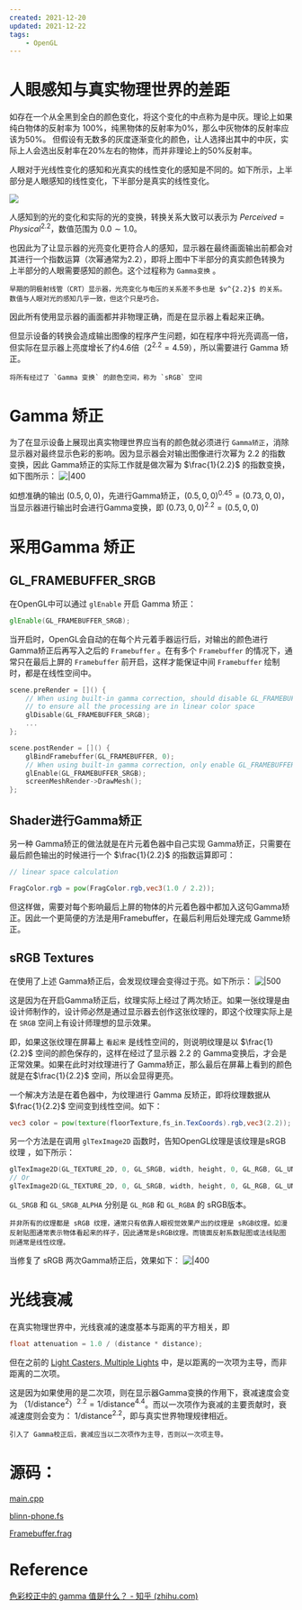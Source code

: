 ```yaml
---
created: 2021-12-20
updated: 2021-12-22
tags:
    - OpenGL
---
```

# 人眼感知与真实物理世界的差距

如存在一个从全黑到全白的颜色变化，将这个变化的中点称为是中灰。理论上如果纯白物体的反射率为 100%，纯黑物体的反射率为0%，那么中灰物体的反射率应该为50%。 但假设有无数多的灰度逐渐变化的颜色，让人选择出其中的中灰，实际上人会选出反射率在20%左右的物体，而并非理论上的50%反射率。

人眼对于光线性变化的感知和光真实的线性变化的感知是不同的。如下所示，上半部分是人眼感知的线性变化，下半部分是真实的线性变化。

![](assets/Learn%20OpenGL%20-%20Ch%2026%20Gamma%20Correction/Untitled.png)

人感知到的光的变化和实际的光的变换，转换关系大致可以表示为 $Perceived = {Physical}^{2.2}$，数值范围为 $0.0 \sim 1.0$。

也因此为了让显示器的光亮变化更符合人的感知，显示器在最终画面输出前都会对其进行一个指数运算（次幂通常为2.2），即将上图中下半部分的真实颜色转换为上半部分的人眼需要感知的颜色。这个过程称为 `Gamma变换` 。

```ad-warning
早期的阴极射线管（CRT）显示器，光亮变化与电压的关系差不多也是 $v^{2.2}$ 的关系。 数值与人眼对光的感知几乎一致，但这个只是巧合。
```

因此所有使用显示器的画面都并非物理正确，而是在显示器上看起来正确。

但显示设备的转换会造成输出图像的程序产生问题，如在程序中将光亮调高一倍，但实际在显示器上亮度增长了约4.6倍（$2^{2.2}=4.59$），所以需要进行 Gamma 矫正。

```ad-warning
将所有经过了 `Gamma 变换` 的颜色空间，称为 `sRGB` 空间
```

# Gamma 矫正

为了在显示设备上展现出真实物理世界应当有的颜色就必须进行 `Gamma矫正`，消除显示器对最终显示色彩的影响。因为显示器会对输出图像进行次幂为 2.2 的指数变换，因此 Gamma矫正的实际工作就是做次幂为 $\frac{1}{2.2}$ 的指数变换，如下图所示：
![|400](assets/Learn%20OpenGL%20-%20Ch%2026%20Gamma%20Correction/Untitled%201.png)

如想准确的输出 $(0.5,0,0)$，先进行Gamma矫正，$(0.5,0,0)^{0.45}= (0.73,0,0)$，当显示器进行输出时会进行Gamma变换，即 $(0.73,0,0)^{2.2}=(0.5,0,0)$

# 采用Gamma 矫正

## GL_FRAMEBUFFER_SRGB

在OpenGL中可以通过 `glEnable` 开启 Gamma 矫正：

```glsl
glEnable(GL_FRAMEBUFFER_SRGB);
```

当开启时，OpenGL会自动的在每个片元着手器运行后，对输出的颜色进行Gamma矫正后再写入之后的 `Framebuffer` 。在有多个 `Framebuffer` 的情况下，通常只在最后上屏的 `Framebuffer` 前开启，这样才能保证中间 `Framebuffer` 绘制时，都是在线性空间中。

```cpp
scene.preRender = []() {
    // When using built-in gamma correction, should disable GL_FRAMEBUFFER_SRGB during intermediate processing
    // to ensure all the processing are in linear color space
    glDisable(GL_FRAMEBUFFER_SRGB);
    ...
};

scene.postRender = []() {
    glBindFramebuffer(GL_FRAMEBUFFER, 0);
    // When using built-in gamma correction, only enable GL_FRAMEBUFFER_SRGB when rendering to default framebuffer
    glEnable(GL_FRAMEBUFFER_SRGB);
    screenMeshRender->DrawMesh();
};
```

## Shader进行Gamma矫正

另一种 Gamma矫正的做法就是在片元着色器中自己实现 Gamma矫正，只需要在最后颜色输出的时候进行一个 $\frac{1}{2.2}$ 的指数运算即可：

```glsl
// linear space calculation

FragColor.rgb = pow(FragColor.rgb,vec3(1.0 / 2.2));
```

但这样做，需要对每个影响最后上屏的物体的片元着色器中都加入这句Gamma矫正。因此一个更简便的方法是用Framebuffer，在最后利用后处理完成 Gamme矫正。

## sRGB Textures

在使用了上述 Gamma矫正后，会发现纹理会变得过于亮。如下所示：
![|500](assets/Learn%20OpenGL%20-%20Ch%2026%20Gamma%20Correction/Untitled%202.png)

这是因为在开启Gamma矫正后，纹理实际上经过了两次矫正。如果一张纹理是由设计师制作的，设计师必然是通过显示器去创作这张纹理的，即这个纹理实际上是在 `SRGB` 空间上有设计师理想的显示效果。

即，如果这张纹理在屏幕上 `看起来` 是线性空间的，则说明纹理是以 $\frac{1}{2.2}$ 空间的颜色保存的，这样在经过了显示器 $2.2$ 的 Gamma变换后，才会是正常效果。如果在此时对纹理进行了 Gamma矫正，那么最后在屏幕上看到的颜色就是在$\frac{1}{2.2}$ 空间，所以会显得更亮。

一个解决方法是在着色器中，为纹理进行 Gamma 反矫正，即将纹理数据从 $\frac{1}{2.2}$ 空间变到线性空间。如下：

```glsl
vec3 color = pow(texture(floorTexture,fs_in.TexCoords).rgb,vec3(2.2));
```

另一个方法是在调用 `glTexImage2D` 函数时，告知OpenGL纹理是该纹理是sRGB纹理 ，如下所示：

```cpp
glTexImage2D(GL_TEXTURE_2D, 0, GL_SRGB, width, height, 0, GL_RGB, GL_UNSIGNED_BYTE, image);
// Or
glTexImage2D(GL_TEXTURE_2D, 0, GL_SRGB, width, height, 0, GL_RGB, GL_UNSIGNED_BYTE, image);
```

`GL_SRGB` 和 `GL_SRGB_ALPHA` 分别是 `GL_RGB` 和 `GL_RGBA` 的 sRGB版本。

```ad-warning
并非所有的纹理都是 sRGB 纹理，通常只有依靠人眼视觉效果产出的纹理是 sRGB纹理。如漫反射贴图通常表示物体看起来的样子，因此通常是sRGB纹理。而镜面反射系数贴图或法线贴图则通常是线性纹理。
```
当修复了 sRGB 两次Gamma矫正后，效果如下：
![|400](assets/Learn%20OpenGL%20-%20Ch%2026%20Gamma%20Correction/Untitled%203.png)

# 光线衰减

在真实物理世界中，光线衰减的速度基本与距离的平方相关，即

```cpp
float attenuation = 1.0 / (distance * distance);
```

但在之前的 [Light Casters, Multiple Lights](https://www.notion.so/Light-Casters-Multiple-Lights-90112da3fdbd483699bd89d1e5ea94c9) 中，是以距离的一次项为主导，而非距离的二次项。

这是因为如果使用的是二次项，则在显示器Gamma变换的作用下，衰减速度会变为 $（1/{\text{distance}^2}）^{2.2} = 1/ \text{distance}^{4.4}$。而以一次项作为衰减的主要贡献时，衰减速度则会变为： $1/ \text{distance}^{2.2}$，即与真实世界物理规律相近。

```ad-warning
引入了 Gamma校正后，衰减应当以二次项作为主导，否则以一次项主导。
```

# 源码：
[main.cpp](https://raw.githubusercontent.com/xuejiaW/Study-Notes/master/LearnOpenGL_VSCode/src/24.GammaCorrection/main.cpp)

[blinn-phone.fs](https://raw.githubusercontent.com/xuejiaW/Study-Notes/master/LearnOpenGL_VSCode/src/24.GammaCorrection/blinn-phone.fs)

[Framebuffer.frag](https://raw.githubusercontent.com/xuejiaW/Study-Notes/master/LearnOpenGL_VSCode/src/24.GammaCorrection/Framebuffer.frag)

# Reference

[色彩校正中的 gamma 值是什么？ - 知乎 (zhihu.com)](https://www.zhihu.com/question/27467127/answer/37555901)
 